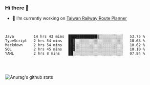 ### Hi there 👋

- 🔭 I’m currently working on [Taiwan Railway Route Planner](https://github.com/Taiwan-Railway-Route-Planner)

<br/>

<!--START_SECTION:waka-->
```text
Java         14 hrs 43 mins  █████████████▒░░░░░░░░░░░   53.75 % 
TypeScript   2 hrs 54 mins   ██▓░░░░░░░░░░░░░░░░░░░░░░   10.63 % 
Markdown     2 hrs 54 mins   ██▓░░░░░░░░░░░░░░░░░░░░░░   10.62 % 
SQL          2 hrs 45 mins   ██▓░░░░░░░░░░░░░░░░░░░░░░   10.10 % 
YAML         2 hrs 8 mins    ██░░░░░░░░░░░░░░░░░░░░░░░   07.84 % 
```
<!--END_SECTION:waka-->

<br/>
<br/>

![Anurag's github stats](https://github-readme-stats.vercel.app/api?username=DepickereSven&show_icons=true&theme=tokyonight)



<!--
**DepickereSven/DepickereSven** is a ✨ _special_ ✨ repository because its `README.md` (this file) appears on your GitHub profile.

Here are some ideas to get you started:

- 🔭 I’m currently working on ...
- 🌱 I’m currently learning ...
- 👯 I’m looking to collaborate on ...
- 🤔 I’m looking for help with ...
- 💬 Ask me about ...
- 📫 How to reach me: ...
- 😄 Pronouns: ...
- ⚡ Fun fact: ...
-->
